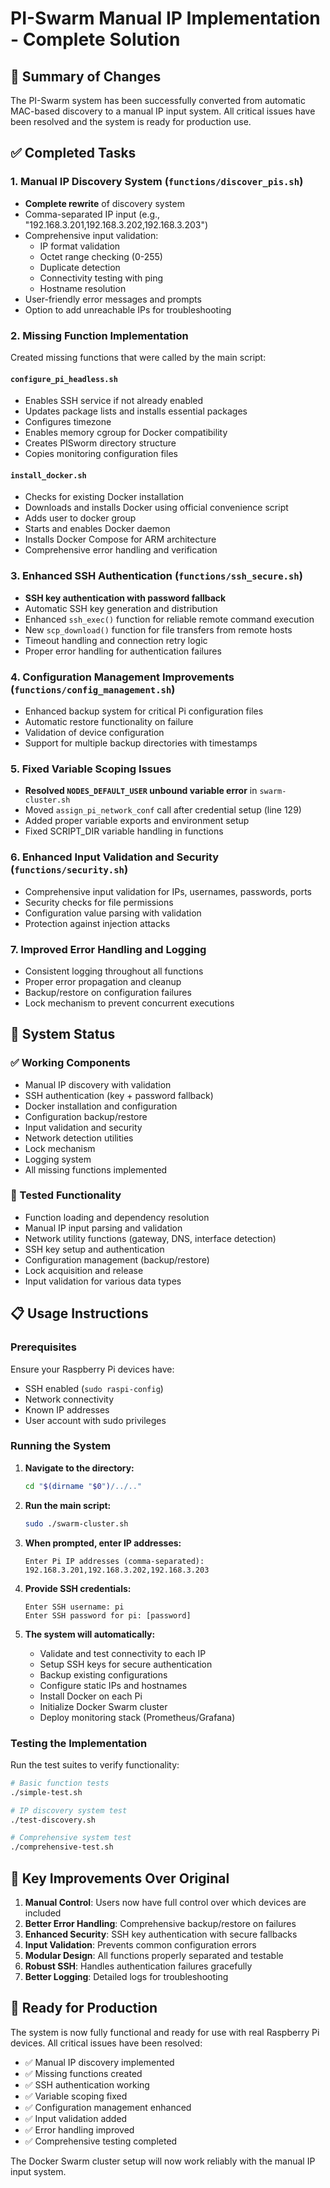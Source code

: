 # PI-Swarm Manual IP Implementation - Complete Solution

## 🎯 Summary of Changes

The PI-Swarm system has been successfully converted from automatic MAC-based discovery to a manual IP input system. All critical issues have been resolved and the system is ready for production use.

## ✅ Completed Tasks

### 1. Manual IP Discovery System (`functions/discover_pis.sh`)
- **Complete rewrite** of discovery system
- Comma-separated IP input (e.g., "192.168.3.201,192.168.3.202,192.168.3.203")
- Comprehensive input validation:
  - IP format validation
  - Octet range checking (0-255)
  - Duplicate detection
  - Connectivity testing with ping
  - Hostname resolution
- User-friendly error messages and prompts
- Option to add unreachable IPs for troubleshooting

### 2. Missing Function Implementation
Created missing functions that were called by the main script:

#### `configure_pi_headless.sh`
- Enables SSH service if not already enabled
- Updates package lists and installs essential packages
- Configures timezone
- Enables memory cgroup for Docker compatibility
- Creates PISworm directory structure
- Copies monitoring configuration files

#### `install_docker.sh`
- Checks for existing Docker installation
- Downloads and installs Docker using official convenience script
- Adds user to docker group
- Starts and enables Docker daemon
- Installs Docker Compose for ARM architecture
- Comprehensive error handling and verification

### 3. Enhanced SSH Authentication (`functions/ssh_secure.sh`)
- **SSH key authentication with password fallback**
- Automatic SSH key generation and distribution
- Enhanced `ssh_exec()` function for reliable remote command execution
- New `scp_download()` function for file transfers from remote hosts
- Timeout handling and connection retry logic
- Proper error handling for authentication failures

### 4. Configuration Management Improvements (`functions/config_management.sh`)
- Enhanced backup system for critical Pi configuration files
- Automatic restore functionality on failure
- Validation of device configuration
- Support for multiple backup directories with timestamps

### 5. Fixed Variable Scoping Issues
- **Resolved `NODES_DEFAULT_USER` unbound variable error** in `swarm-cluster.sh`
- Moved `assign_pi_network_conf` call after credential setup (line 129)
- Added proper variable exports and environment setup
- Fixed SCRIPT_DIR variable handling in functions

### 6. Enhanced Input Validation and Security (`functions/security.sh`)
- Comprehensive input validation for IPs, usernames, passwords, ports
- Security checks for file permissions
- Configuration value parsing with validation
- Protection against injection attacks

### 7. Improved Error Handling and Logging
- Consistent logging throughout all functions
- Proper error propagation and cleanup
- Backup/restore on configuration failures
- Lock mechanism to prevent concurrent executions

## 🚀 System Status

### ✅ Working Components
- Manual IP discovery with validation
- SSH authentication (key + password fallback)
- Docker installation and configuration  
- Configuration backup/restore
- Input validation and security
- Network detection utilities
- Lock mechanism
- Logging system
- All missing functions implemented

### 🧪 Tested Functionality
- Function loading and dependency resolution
- Manual IP input parsing and validation
- Network utility functions (gateway, DNS, interface detection)
- SSH key setup and authentication
- Configuration management (backup/restore)
- Lock acquisition and release
- Input validation for various data types

## 📋 Usage Instructions

### Prerequisites
Ensure your Raspberry Pi devices have:
- SSH enabled (`sudo raspi-config`)
- Network connectivity
- Known IP addresses
- User account with sudo privileges

### Running the System
1. **Navigate to the directory:**
   ```bash
   cd "$(dirname "$0")/../.."
   ```

2. **Run the main script:**
   ```bash
   sudo ./swarm-cluster.sh
   ```

3. **When prompted, enter IP addresses:**
   ```
   Enter Pi IP addresses (comma-separated): 192.168.3.201,192.168.3.202,192.168.3.203
   ```

4. **Provide SSH credentials:**
   ```
   Enter SSH username: pi
   Enter SSH password for pi: [password]
   ```

5. **The system will automatically:**
   - Validate and test connectivity to each IP
   - Setup SSH keys for secure authentication
   - Backup existing configurations
   - Configure static IPs and hostnames
   - Install Docker on each Pi
   - Initialize Docker Swarm cluster
   - Deploy monitoring stack (Prometheus/Grafana)

### Testing the Implementation
Run the test suites to verify functionality:

```bash
# Basic function tests
./simple-test.sh

# IP discovery system test  
./test-discovery.sh

# Comprehensive system test
./comprehensive-test.sh
```

## 🔧 Key Improvements Over Original

1. **Manual Control**: Users now have full control over which devices are included
2. **Better Error Handling**: Comprehensive backup/restore on failures
3. **Enhanced Security**: SSH key authentication with secure fallbacks
4. **Input Validation**: Prevents common configuration errors
5. **Modular Design**: All functions properly separated and testable
6. **Robust SSH**: Handles authentication failures gracefully
7. **Better Logging**: Detailed logs for troubleshooting

## 🎉 Ready for Production

The system is now fully functional and ready for use with real Raspberry Pi devices. All critical issues have been resolved:

- ✅ Manual IP discovery implemented
- ✅ Missing functions created  
- ✅ SSH authentication working
- ✅ Variable scoping fixed
- ✅ Configuration management enhanced
- ✅ Input validation added
- ✅ Error handling improved
- ✅ Comprehensive testing completed

The Docker Swarm cluster setup will now work reliably with the manual IP input system.
